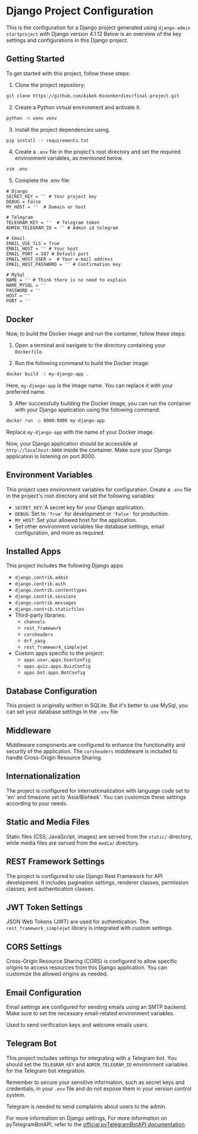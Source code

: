# Django Project Configuration

This is the configuration for a Django project generated using `django-admin startproject` with Django version 4.1.12 Below is an overview of the key settings and configurations in this Django project.

## Getting Started

To get started with this project, follow these steps:

1. Clone the project repository:
```bash 
git clone https://github.com/Aibek-Kozonberdiev/final-project.git
```
2. Create a Python virtual environment and activate it.
```bash
python -m venv venv
```
3. Install the project dependencies using.
```bash
pip install -r requirements.txt
```
4. Create a `.env` file in the project's root directory and set the required environment variables, as mentioned below.
```bash
vim .env
```
5. Complete the .env file:
```env
# Django
SECRET_KEY = '' # Your project key
DEBUG = False
MY_HOST = ''  # Domain or host

# Telegram
TELEGRAM_KEY = ''  # Telegram token
ADMIN_TELEGRAM_ID = '' # Admin id telegram

# Email
EMAIL_USE_TLS = True
EMAIL_HOST = '' # Your host
EMAIL_PORT = 587 # Default port
EMAIL_HOST_USER =  # Your e-mail address
EMAIL_HOST_PASSWORD = '' # Confirmation key

# MySql 
NAME = '' # Think there is no need to explain
NAME_MYSQL = ''
PASSWORD = ''
HOST = ''
PORT = ''
```

## Docker

Now, to build the Docker image and run the container, follow these steps:

1. Open a terminal and navigate to the directory containing your `Dockerfile`.

2. Run the following command to build the Docker image:

```bash
docker build -t my-django-app .
```

Here, `my-django-app` is the image name. You can replace it with your preferred name.

3. After successfully building the Docker image, you can run the container with your Django application using the following command:

```bash
docker run -p 8000:8000 my-django-app
```

Replace `my-django-app` with the name of your Docker image.

Now, your Django application should be accessible at `http://localhost:8000` inside the container. Make sure your Django application is listening on port 8000.

## Environment Variables

This project uses environment variables for configuration. Create a `.env` file in the project's root directory and set the following variables:

- `SECRET_KEY`: A secret key for your Django application.
- `DEBUG`: Set to `'True'` for development or `'False'` for production.
- `MY_HOST`: Set your allowed host for the application.
- Set other environment variables like database settings, email configuration, and more as required.

## Installed Apps

This project includes the following Django apps:
- `django.contrib.admin`
- `django.contrib.auth`
- `django.contrib.contenttypes`
- `django.contrib.sessions`
- `django.contrib.messages`
- `django.contrib.staticfiles`
- Third-party libraries:
  - `channels`
  - `rest_framework`
  - `corsheaders`
  - `drf_yasg`
  - `rest_framework_simplejwt`
- Custom apps specific to the project:
  - `apps.user.apps.UserConfig`
  - `apps.quiz.apps.QuizConfig`
  - `apps.bot.apps.BotConfig`

## Database Configuration

This project is originally written in SQLite. But it's better to use MySql, you can set your database settings in the `.env` file

## Middleware

Middleware components are configured to enhance the functionality and security of the application. The `corsheaders` middleware is included to handle Cross-Origin Resource Sharing.

## Internationalization

The project is configured for internationalization with language code set to 'en' and timezone set to 'Asia/Bishkek'. You can customize these settings according to your needs.

## Static and Media Files

Static files (CSS, JavaScript, images) are served from the `static/` directory, while media files are served from the `media/` directory.

## REST Framework Settings

The project is configured to use Django Rest Framework for API development. It includes pagination settings, renderer classes, permission classes, and authentication classes.

## JWT Token Settings

JSON Web Tokens (JWT) are used for authentication. The `rest_framework_simplejwt` library is integrated with custom settings.

## CORS Settings

Cross-Origin Resource Sharing (CORS) is configured to allow specific origins to access resources from this Django application. You can customize the allowed origins as needed.

## Email Configuration

Email settings are configured for sending emails using an SMTP backend. Make sure to set the necessary email-related environment variables.

Used to send verification keys and welcome emails users.

## Telegram Bot

This project includes settings for integrating with a Telegram bot. You should set the `TELEGRAM_KEY` and `ADMIN_TELEGRAM_ID` environment variables for the Telegram bot integration.

Remember to secure your sensitive information, such as secret keys and credentials, in your `.env` file and do not expose them in your version control system.

Telegram is needed to send complaints about users to the admin.

For more information on Django settings, For more information on pyTelegramBotAPI, refer to the [official pyTelegramBotAPI documentation](https://pytba.readthedocs.io/en/latest/).
